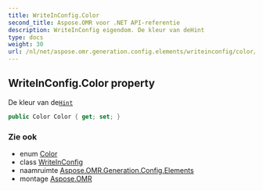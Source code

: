 ```yaml
---
title: WriteInConfig.Color
second_title: Aspose.OMR voor .NET API-referentie
description: WriteInConfig eigendom. De kleur van deHint
type: docs
weight: 30
url: /nl/net/aspose.omr.generation.config.elements/writeinconfig/color/
---
```

## WriteInConfig.Color property

De kleur van de[`Hint`](../hint/)

```csharp
public Color Color { get; set; }
```

### Zie ook

* enum [Color](../../../aspose.omr.generation/color/)
* class [WriteInConfig](../)
* naamruimte [Aspose.OMR.Generation.Config.Elements](../../writeinconfig/)
* montage [Aspose.OMR](../../../)


